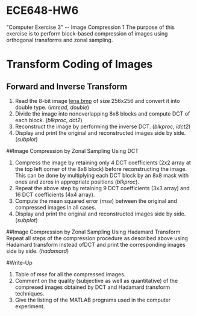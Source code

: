 # ECE648-HW6
"Computer Exercise 3" -- Image Compression 1
The purpose of this exercise is to perform block-based compression of images using orthogonal
transforms and zonal sampling.
# Transform Coding of Images
## Forward and Inverse Transform
1. Read the 8-bit image [lena.bmp](lena.bmp) of size 256x256 and convert it into double type. (*imread*, *double*)
1. Divide the image into nonoverlapping 8x8 blocks and compute DCT of each block. (*blkproc*, *dct2*)
1. Reconstruct the image by performing the inverse DCT. (*blkproc*, *idct2*)
1. Display and print the original and reconstructed images side by side. (*subplot*)

##Image Compression by Zonal Sampling Using DCT
1. Compress the image by retaining only 4 DCT coefficients (2x2 array at the top left corner of the 8x8 block) before reconstructing the image. This can be done by multiplying each DCT block by an 8x8 mask with ones and zeros in appropriate positions (*blkproc*).
1. Repeat the above step by retaining 9 DCT coefficients (3x3 array) and 16 DCT coefficients (4x4 array).
1. Compute the mean squared error (*mse*) between the original and compressed images in all cases.
1. Display and print the original and reconstructed images side by side. (*subplot*)

##Image Compression by Zonal Sampling Using Hadamard Transform
Repeat all steps of the compression procedure as described above using Hadamard transform instead ofDCT and print the corresponding images side by side. (*hadamard*)

#Write-Up
1. Table of *mse* for all the compressed images.
1. Comment on the quality (subjective as well as quantitative) of the compresed images obtained by DCT and Hadamard transform techniques.
1. Give the listing of the MATLAB programs used in the computer experiment.
